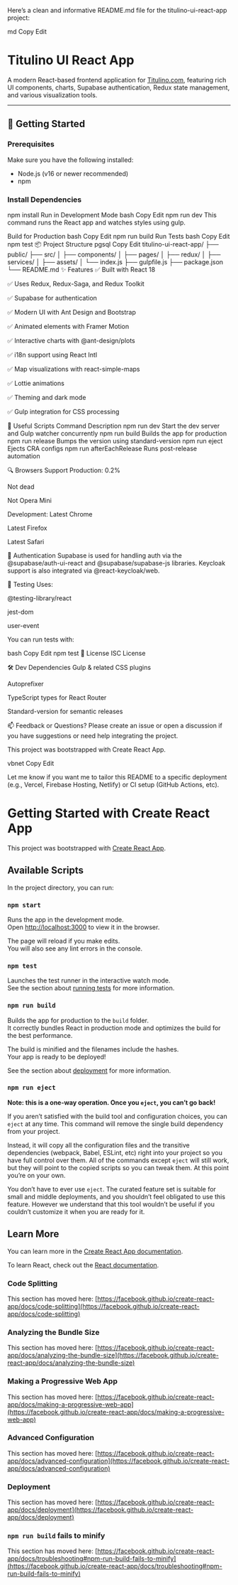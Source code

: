 Here’s a clean and informative README.md file for the titulino-ui-react-app project:

md
Copy
Edit
# Titulino UI React App

A modern React-based frontend application for [Titulino.com](https://titulino.com), featuring rich UI components, charts, Supabase authentication, Redux state management, and various visualization tools.

---

## 🚀 Getting Started

### Prerequisites

Make sure you have the following installed:

- Node.js (v16 or newer recommended)
- npm

### Install Dependencies

npm install
Run in Development Mode
bash
Copy
Edit
npm run dev
This command runs the React app and watches styles using gulp.

Build for Production
bash
Copy
Edit
npm run build
Run Tests
bash
Copy
Edit
npm test
📦 Project Structure
pgsql
Copy
Edit
titulino-ui-react-app/
├── public/
├── src/
│   ├── components/
│   ├── pages/
│   ├── redux/
│   ├── services/
│   ├── assets/
│   └── index.js
├── gulpfile.js
├── package.json
└── README.md
✨ Features
✅ Built with React 18

✅ Uses Redux, Redux-Saga, and Redux Toolkit

✅ Supabase for authentication

✅ Modern UI with Ant Design and Bootstrap

✅ Animated elements with Framer Motion

✅ Interactive charts with @ant-design/plots

✅ i18n support using React Intl

✅ Map visualizations with react-simple-maps

✅ Lottie animations

✅ Theming and dark mode

✅ Gulp integration for CSS processing

🔧 Useful Scripts
Command	Description
npm run dev	Start the dev server and Gulp watcher concurrently
npm run build	Builds the app for production
npm run release	Bumps the version using standard-version
npm run eject	Ejects CRA configs
npm run afterEachRelease	Runs post-release automation

🔍 Browsers Support
Production:
0.2%

Not dead

Not Opera Mini

Development:
Latest Chrome

Latest Firefox

Latest Safari

🔐 Authentication
Supabase is used for handling auth via the @supabase/auth-ui-react and @supabase/supabase-js libraries. Keycloak support is also integrated via @react-keycloak/web.

🧪 Testing
Uses:

@testing-library/react

jest-dom

user-event

You can run tests with:

bash
Copy
Edit
npm test
📜 License
ISC License

🛠️ Dev Dependencies
Gulp & related CSS plugins

Autoprefixer

TypeScript types for React Router

Standard-version for semantic releases

📫 Feedback or Questions?
Please create an issue or open a discussion if you have suggestions or need help integrating the project.

This project was bootstrapped with Create React App.

vbnet
Copy
Edit

Let me know if you want me to tailor this README to a specific deployment (e.g., Vercel, Firebase Hosting, Netlify) or CI setup (GitHub Actions, etc).

# Getting Started with Create React App

This project was bootstrapped with [Create React App](https://github.com/facebook/create-react-app).

## Available Scripts

In the project directory, you can run:

### `npm start`

Runs the app in the development mode.\
Open [http://localhost:3000](http://localhost:3000) to view it in the browser.

The page will reload if you make edits.\
You will also see any lint errors in the console.

### `npm test`

Launches the test runner in the interactive watch mode.\
See the section about [running tests](https://facebook.github.io/create-react-app/docs/running-tests) for more information.

### `npm run build`

Builds the app for production to the `build` folder.\
It correctly bundles React in production mode and optimizes the build for the best performance.

The build is minified and the filenames include the hashes.\
Your app is ready to be deployed!

See the section about [deployment](https://facebook.github.io/create-react-app/docs/deployment) for more information.

### `npm run eject`

**Note: this is a one-way operation. Once you `eject`, you can’t go back!**

If you aren’t satisfied with the build tool and configuration choices, you can `eject` at any time. This command will remove the single build dependency from your project.

Instead, it will copy all the configuration files and the transitive dependencies (webpack, Babel, ESLint, etc) right into your project so you have full control over them. All of the commands except `eject` will still work, but they will point to the copied scripts so you can tweak them. At this point you’re on your own.

You don’t have to ever use `eject`. The curated feature set is suitable for small and middle deployments, and you shouldn’t feel obligated to use this feature. However we understand that this tool wouldn’t be useful if you couldn’t customize it when you are ready for it.

## Learn More

You can learn more in the [Create React App documentation](https://facebook.github.io/create-react-app/docs/getting-started).

To learn React, check out the [React documentation](https://reactjs.org/).

### Code Splitting

This section has moved here: [https://facebook.github.io/create-react-app/docs/code-splitting](https://facebook.github.io/create-react-app/docs/code-splitting)

### Analyzing the Bundle Size

This section has moved here: [https://facebook.github.io/create-react-app/docs/analyzing-the-bundle-size](https://facebook.github.io/create-react-app/docs/analyzing-the-bundle-size)

### Making a Progressive Web App

This section has moved here: [https://facebook.github.io/create-react-app/docs/making-a-progressive-web-app](https://facebook.github.io/create-react-app/docs/making-a-progressive-web-app)

### Advanced Configuration

This section has moved here: [https://facebook.github.io/create-react-app/docs/advanced-configuration](https://facebook.github.io/create-react-app/docs/advanced-configuration)

### Deployment

This section has moved here: [https://facebook.github.io/create-react-app/docs/deployment](https://facebook.github.io/create-react-app/docs/deployment)

### `npm run build` fails to minify

This section has moved here: [https://facebook.github.io/create-react-app/docs/troubleshooting#npm-run-build-fails-to-minify](https://facebook.github.io/create-react-app/docs/troubleshooting#npm-run-build-fails-to-minify)
